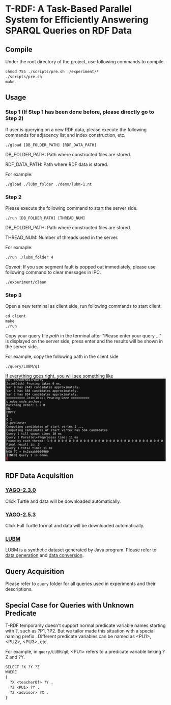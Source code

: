 # T-RDF: A Task-Based Parallel System for Efficiently Answering SPARQL Queries on RDF Data

## Compile
Under the root directory of the project, use following commands to compile.
```
chmod 755 ./scripts/pre.sh ./experiment/*
./scripts/pre.sh
make
```

## Usage
### Step 1 (If Step 1 has been done before, please directly go to Step 2)
If user is querying on a new RDF data, please execute the following commands for adjacency list and index construction, etc. 
```
./gload [DB_FOLDER_PATH] [RDF_DATA_PATH]
```
DB_FOLDER_PATH: Path where constructed files are stored.

RDF_DATA_PATH: Path where RDF data is stored.

For example:
```
./gload ./lubm_folder ./demo/lubm-1.nt
```

### Step 2
Please execute the following command to start the server side.
```
./run [DB_FOLDER_PATH] [THREAD_NUM]
```
DB_FOLDER_PATH: Path where constructed files are stored.

THREAD_NUM: Number of threads used in the server.

For exmaple:
```
./run ./lubm_folder 4
```

<em>Caveat</em>: If you see segment fault is popped out immediately, please use following command to clear messages in IPC.
```
./experiment/clean
```

### Step 3
Open a new terminal as client side, run following commands to start client:
```
cd client
make
./run
```

Copy your query file <em>path</em> in the terminal after "Please enter your query ..." is displayed on the server side, press enter and the results will be shown in the server side.

For example, copy the following path in the client side
```
./query/LUBM/q1
```

If everything goes right, you will see something like 
![result](https://github.com/lyuheng/T-RDF/blob/main/demo/lubm_q1_result.png)


## RDF Data Acquisition

### [YAGO-2.3.0](https://yago-knowledge.org/downloads/yago-2)
Click Turtle and data will be downloaded automatically.

### [YAGO-2.5.3](https://yago-knowledge.org/downloads/yago-2s)
Click Full Turtle format and data will be downloaded automatically.

### [LUBM](http://swat.cse.lehigh.edu/projects/lubm)
LUBM is a synthetic dataset generated by Java program. Please refer to [data generation](https://ipads.se.sjtu.edu.cn:1312/opensource/wukong/-/blob/old-gstore/docs/INSTALL.md#step-1-generate-lubm-datasets-with-raw-format) and [data conversion](https://ipads.se.sjtu.edu.cn:1312/opensource/wukong/-/blob/old-gstore/datagen/README.md#manual-convert).

## Query Acquisition
Please refer to <code>query</code> folder for all queries used in experiments and their descriptions.

## Special Case for Queries with Unknown Predicate

T-RDF temporarily doesn't support normal predicate variable names starting with ?, such as ?P1, ?P2. But we tailor made this situation with a special naming prefix <PU>. Different predicate variables can be named as \<PU1\>, \<PU2\>, \<PU3\>, etc. 

For example, in <code>query/LUBM/q6</code>, \<PU1\> refers to a predicate variable linking ?Z and ?Y.
```
SELECT ?X ?Y ?Z 
WHERE 
{ 
  ?X <teacherOf> ?Y .
  ?Z <PU1> ?Y . 
  ?Z <advisor> ?X .
}
```
